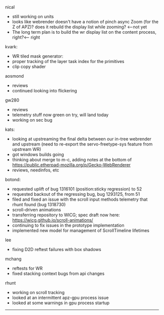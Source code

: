 nical
* still working on units
* looks like webrender doesn't have a notion of pinch async Zoom (for the Z of APZ)? does it rebuild the display list while zooming? <--not yet
* The long term plan is to build the wr display list on the content process, right?<-- right



kvark:
* WR tiled mask generator:
* proper tracking of the layer task index for the primitives
* clip copy shader



aosmond
* reviews
* continued looking into flickering



gw280
* reviews
* telemetry stuff now green on try, will land today
* working on sec bug



kats:
* looking at upstreaming the final delta between our in-tree webrender and upstream (need to re-export the servo-freetype-sys feature from upstream WR)
* got windows builds going
* thinking about merge to m-c, adding notes at the bottom of https://public.etherpad-mozilla.org/p/Gecko-WebRenderer
* reviews, needinfos, etc



botond:
* requested uplift of bug 1316101 (position:sticky regression) to 52 
* requested backout of the regressing bug, bug 1293125, from 51 
* filed and fixed an issue with the scroll input methods telemetry that rhunt found (bug 1318730) 
* scroll-driven animations 
* transferring repository to WICG; spec draft now here: https://wicg.github.io/scroll-animations/
* continuing to fix issues in the prototype implementation 
* implemented new model for management of ScrollTimeline lifetimes



lee
* fixing D2D reftest failures with box shadows



mchang
* reftests for WR
* fixed stacking context bugs from api changes



rhunt
* working on scroll tracking
* looked at an intermittent apz-gpu process issue
* looked at some warnings in gpu process startup















________________


